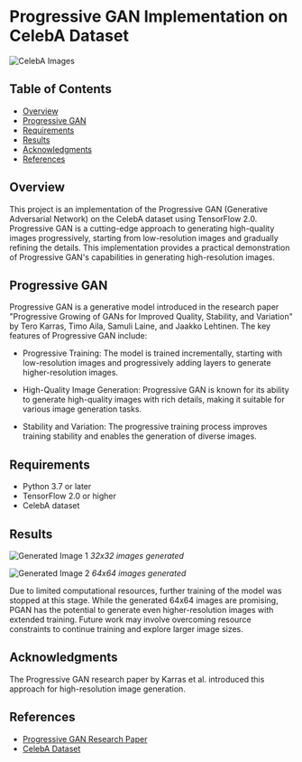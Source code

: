 
# Progressive GAN Implementation on CelebA Dataset

![CelebA Images](https://link-to-your-image.com)

## Table of Contents

- [Overview](#overview)
- [Progressive GAN](#progressive-gan)
- [Requirements](#requirements)
- [Results](#results)
- [Acknowledgments](#acknowledgments)
- [References](#references)

## Overview

This project is an implementation of the Progressive GAN (Generative Adversarial Network) on the CelebA dataset using TensorFlow 2.0. Progressive GAN is a cutting-edge approach to generating high-quality images progressively, starting from low-resolution images and gradually refining the details. This implementation provides a practical demonstration of Progressive GAN's capabilities in generating high-resolution images.

## Progressive GAN

Progressive GAN is a generative model introduced in the research paper "Progressive Growing of GANs for Improved Quality, Stability, and Variation" by Tero Karras, Timo Aila, Samuli Laine, and Jaakko Lehtinen. The key features of Progressive GAN include:

- Progressive Training: The model is trained incrementally, starting with low-resolution images and progressively adding layers to generate higher-resolution images.

- High-Quality Image Generation: Progressive GAN is known for its ability to generate high-quality images with rich details, making it suitable for various image generation tasks.

- Stability and Variation: The progressive training process improves training stability and enables the generation of diverse images.

## Requirements

- Python 3.7 or later
- TensorFlow 2.0 or higher
- CelebA dataset

## Results

![Generated Image 1](results/image1.png)
*32x32 images generated*

![Generated Image 2](results/image2.png)
*64x64 images generated*

Due to limited computational resources, further training of the model was stopped at this stage. While the generated 64x64 images are promising, PGAN has the potential to generate even higher-resolution images with extended training. Future work may involve overcoming resource constraints to continue training and explore larger image sizes.

## Acknowledgments

The Progressive GAN research paper by Karras et al. introduced this approach for high-resolution image generation.

## References

- [Progressive GAN Research Paper](https://arxiv.org/abs/1710.10196)
- [CelebA Dataset](https://www.kaggle.com/datasets/jessicali9530/celeba-dataset)


